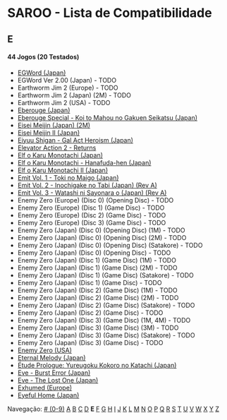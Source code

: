# SAROO - Lista de Compatibilidade

## E

#### 44 Jogos (20 Testados)

- [EGWord (Japan)](../../Regions/Japan/T-7626G/01/README.md)
- EGWord Ver 2.00 (Japan) - TODO
- Earthworm Jim 2 (Europe) - TODO
- Earthworm Jim 2 (Japan) (2M) - TODO
- Earthworm Jim 2 (USA) - TODO
- [Eberouge (Japan)](../../Regions/Japan/T-10309G/01/README.md)
- [Eberouge Special - Koi to Mahou no Gakuen Seikatsu (Japan)](../../Regions/Japan/T-10315G/01/README.md)
- [Eisei Meijin (Japan) (2M)](../../Regions/Japan/T-9506G/01/README.md)
- [Eisei Meijin II (Japan)](../../Regions/Japan/T-9516G//01/README.md)
- [Eiyuu Shigan - Gal Act Heroism (Japan)](../../Regions/Japan/T-5204G//01/README.md)
- [Elevator Action 2 - Returns](../../Regions/Japan/T-19903G/01/README.md)
- [Elf o Karu Monotachi (Japan)](../../Regions/Japan/T-16605G/01/README.md)
- [Elf o Karu Monotachi - Hanafuda-hen (Japan)](../../Regions/Japan/T-16606G/01/README.md)
- [Elf o Karu Monotachi II (Japan)](../../Regions/Japan/T-16610G/01/README.md)
- [Emit Vol. 1 - Toki no Maigo (Japan)](../../Regions/Japan/T-7602G/01/README.md)
- [Emit Vol. 2 - Inochigake no Tabi (Japan) (Rev A)](../../Regions/Japan/T-7603G/01/README.md)
- [Emit Vol. 3 - Watashi ni Sayonara o (Japan) (Rev A)](../../Regions/Japan/T-7604G/01/README.md)
- Enemy Zero (Europe) (Disc 0) (Opening Disc) - TODO
- Enemy Zero (Europe) (Disc 1) (Game Disc) - TODO
- Enemy Zero (Europe) (Disc 2) (Game Disc) - TODO
- Enemy Zero (Europe) (Disc 3) (Game Disc) - TODO
- Enemy Zero (Japan) (Disc 0) (Opening Disc) (1M) - TODO
- Enemy Zero (Japan) (Disc 0) (Opening Disc) (2M) - TODO
- Enemy Zero (Japan) (Disc 0) (Opening Disc) (Satakore) - TODO
- Enemy Zero (Japan) (Disc 0) (Opening Disc) - TODO
- Enemy Zero (Japan) (Disc 1) (Game Disc) (1M) - TODO
- Enemy Zero (Japan) (Disc 1) (Game Disc) (2M) - TODO
- Enemy Zero (Japan) (Disc 1) (Game Disc) (Satakore) - TODO
- Enemy Zero (Japan) (Disc 1) (Game Disc) - TODO
- Enemy Zero (Japan) (Disc 2) (Game Disc) (1M) - TODO
- Enemy Zero (Japan) (Disc 2) (Game Disc) (2M) - TODO
- Enemy Zero (Japan) (Disc 2) (Game Disc) (Satakore) - TODO
- Enemy Zero (Japan) (Disc 2) (Game Disc) - TODO
- Enemy Zero (Japan) (Disc 3) (Game Disc) (1M, 4M) - TODO
- Enemy Zero (Japan) (Disc 3) (Game Disc) (3M) - TODO
- Enemy Zero (Japan) (Disc 3) (Game Disc) (Satakore) - TODO
- Enemy Zero (Japan) (Disc 3) (Game Disc) - TODO
- [Enemy Zero (USA)](../../Regions/USA/MK-81076/01/README.md)
- [Eternal Melody (Japan)](../../Regions/Japan/T-27802G/01/README.md)
- [Étude Prologue: Yureugoku Kokoro no Katachi (Japan)](../../Regions/Japan/T-37901G/01/README.md)
- [Eve - Burst Error (Japan)](../../Regions/Japan/T-15022G/01/README.md)
- [Eve - The Lost One (Japan)](../../Regions/Japan/T-15035G/01/README.md)
- [Exhumed (Europe)](../../Regions/Europe/MK-81084/01/README.md)
- [Eyeful Home (Japan)](../../Regions/Japan/GS-9083/01/README.md)

Navegação:
[# (0-9)](./09.md) [A](./A.md) [B](./B.md) [C](./C.md) [D](./D.md) **E** [F](./F.md) [G](./G.md) [H](./H.md) [I](./I.md) [J](./J.md) [K](./K.md) [L](./L.md) [M](./M.md) [N](./N.md) [O](./O.md) [P](./P.md) [Q](./Q.md) [R](./R.md) [S](./S.md) [T](./T.md) [U](./U.md) [V](./V.md) [W](./W.md) [X](./X.md) [Y](./Y.md) [Z](./Z.md)
